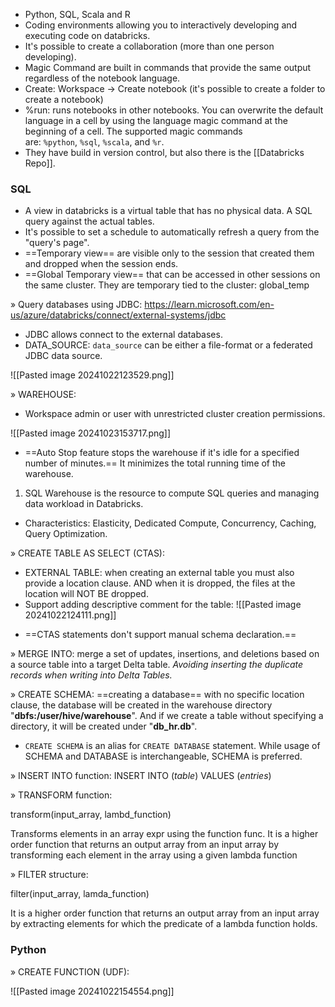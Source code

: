 * Python, SQL, Scala and R 
* Coding environments allowing you to interactively developing and executing code on databricks.
* It's possible to create a collaboration (more than one person developing).
* Magic Command are built in commands that provide the same output regardless of the notebook language. 
* Create: Workspace -> Create notebook (it's possible to create a folder to create a notebook)
* %run: runs notebooks in other notebooks. You can overwrite the default language in a cell by using the language magic command at the beginning of a cell. The supported magic commands are: `%python`, `%sql`, `%scala`, and `%r`.
* They have build in version control, but also there is the [[Databricks Repo]].


### SQL 

+ A view in databricks is a virtual table that has no physical data. A SQL query against the actual tables.
+ It's possible to set a schedule to automatically refresh a query from the "query's page".
+ ==Temporary view== are visible only to the session that created them and dropped when the session ends. 
+ ==Global Temporary view== that can be accessed in other sessions on the same cluster. They are temporary tied to the cluster: global_temp

» Query databases using JDBC:
https://learn.microsoft.com/en-us/azure/databricks/connect/external-systems/jdbc
+ JDBC allows connect to the external databases.
+ DATA_SOURCE: `data_source` can be either a file-format or a federated JDBC data source.

![[Pasted image 20241022123529.png]]

» WAREHOUSE:
+ Workspace admin or user with unrestricted cluster creation permissions.

![[Pasted image 20241023153717.png]]
 + ==Auto Stop feature stops the warehouse if it's idle for a specified number of minutes.== It minimizes the total running time of the warehouse.
1. SQL Warehouse is the resource to compute SQL queries and managing data workload in Databricks. 
+ Characteristics: Elasticity, Dedicated Compute, Concurrency, Caching, Query Optimization.

» CREATE TABLE AS SELECT (CTAS): 
 + EXTERNAL TABLE: when creating an external table you must also provide a location clause. AND when it is dropped, the files at the location will NOT BE dropped.  
 + Support adding descriptive comment for the table:
![[Pasted image 20241022124111.png]]
* ==CTAS statements don't support manual schema declaration.== 

» MERGE INTO: merge a set of updates, insertions, and deletions based on a source table into a target Delta table. *Avoiding inserting the duplicate records when writing into Delta Tables.*

» CREATE SCHEMA: ==creating a database== with no specific location clause, the database will be created in the warehouse directory "**dbfs:/user/hive/warehouse**". And if we create a table without specifying a directory, it will be created under "**db_hr.db**".
+ `CREATE SCHEMA` is an alias for `CREATE DATABASE` statement. While usage of SCHEMA and DATABASE is interchangeable, SCHEMA is preferred.

» INSERT INTO function:
INSERT INTO (*table*) VALUES (*entries*)

» TRANSFORM function:

transform(input_array, lambd_function)

Transforms elements in an array expr using the function func. It is a higher order function that returns an output array from an input array by transforming each element in the array using a given lambda function

» FILTER structure: 

 filter(input_array, lamda_function)

It is a higher order function that returns an output array from an input array by extracting elements for which the predicate of a lambda function holds.
### Python 
» CREATE FUNCTION (UDF): 

![[Pasted image 20241022154554.png]]

